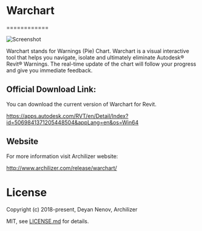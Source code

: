 # Warchart
============

![Screenshot](http://www.archilizer.com/wp-content/uploads/2018/07/Warchart.png)


Warchart stands for Warnings (Pie) Chart. Warchart is a visual interactive tool that helps you navigate, isolate and ultimately eliminate Autodesk® Revit® Warnings. The real-time update of the chart will follow your progress and give you immediate feedback. 

## Official Download Link:

You can download the current version of Warchart for Revit. 

https://apps.autodesk.com/RVT/en/Detail/Index?id=5069841371205448504&appLang=en&os=Win64

## Website

For more information visit Archilizer website:

http://www.archilizer.com/release/warchart/

License
============

Copyright (c) 2018-present, Deyan Nenov, Archilizer

MIT, see [LICENSE.md](https://github.com/2adicted/WarningChart/blob/master/LICENSE) for details.
